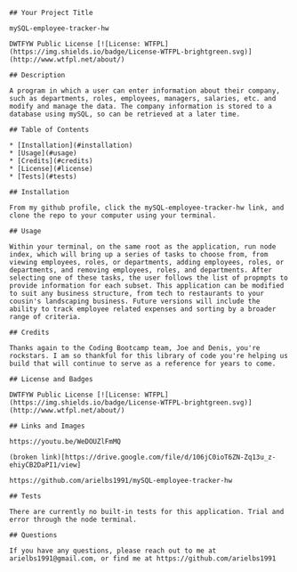 
    ## Your Project Title

    mySQL-employee-tracker-hw

    DWTFYW Public License [![License: WTFPL](https://img.shields.io/badge/License-WTFPL-brightgreen.svg)](http://www.wtfpl.net/about/)

    ## Description

    A program in which a user can enter information about their company, such as departments, roles, employees, managers, salaries, etc. and modify and manage the data. The company information is stored to a database using mySQL, so can be retrieved at a later time.

    ## Table of Contents

    * [Installation](#installation)
    * [Usage](#usage)
    * [Credits](#credits)
    * [License](#license)
    * [Tests](#tests)

    ## Installation

    From my github profile, click the mySQL-employee-tracker-hw link, and clone the repo to your computer using your terminal.

    ## Usage 

    Within your terminal, on the same root as the application, run node index, which will bring up a series of tasks to choose from, from viewing employees, roles, or departments, adding employees, roles, or departments, and removing employees, roles, and departments. After selecting one of these tasks, the user follows the list of propmpts to provide information for each subset. This application can be modified to suit any business structure, from tech to restaurants to your cousin's landscaping business. Future versions will include the ability to track employee related expenses and sorting by a broader range of criteria. 

    ## Credits

    Thanks again to the Coding Bootcamp team, Joe and Denis, you're rockstars. I am so thankful for this library of code you're helping us build that will continue to serve as a reference for years to come.

    ## License and Badges

    DWTFYW Public License [![License: WTFPL](https://img.shields.io/badge/License-WTFPL-brightgreen.svg)](http://www.wtfpl.net/about/)

    ## Links and Images

    https://youtu.be/WeDOUZlFmMQ

    (broken link)[https://drive.google.com/file/d/106jC0ioT6ZN-Zq13u_z-ehiyCB2DaPI1/view]

    https://github.com/arielbs1991/mySQL-employee-tracker-hw

    ## Tests

    There are currently no built-in tests for this application. Trial and error through the node terminal.

    ## Questions

    If you have any questions, please reach out to me at arielbs1991@gmail.com, or find me at https://github.com/arielbs1991
    